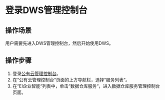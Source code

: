 # 登录DWS管理控制台<a name="dws_01_0156"></a>

## 操作场景<a name="section42507952154722"></a>

用户需要先进入DWS管理控制台，然后开始使用DWS。

## 操作步骤<a name="section54926172155459"></a>

1.  登录[公有云管理控制台](https://console.huaweicloud.com)。
2.  在“公有云管理控制台“页面的上方导航栏，选择“服务列表“。
3.  在“EI企业智能“列表中，单击“数据仓库服务“，进入数据仓库服务管理控制台页面。

